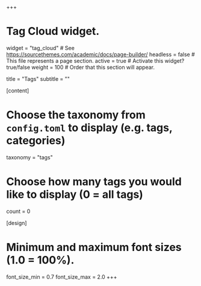 +++
# Tag Cloud widget.
widget = "tag_cloud"  # See https://sourcethemes.com/academic/docs/page-builder/
headless = false  # This file represents a page section.
active = true  # Activate this widget? true/false
weight = 100  # Order that this section will appear.

title = "Tags"
subtitle = ""

[content]
  # Choose the taxonomy from `config.toml` to display (e.g. tags, categories)
  taxonomy = "tags"
  
  # Choose how many tags you would like to display (0 = all tags)
  count = 0

[design]
  # Minimum and maximum font sizes (1.0 = 100%).
  font_size_min = 0.7
  font_size_max = 2.0
+++
